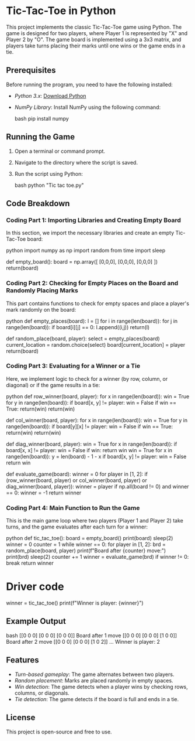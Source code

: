 # Tic-Tac-Toe in Python

This project implements the classic Tic-Tac-Toe game using Python. The game is designed for two players, where Player 1 is represented by "X" and Player 2 by "O". The game board is implemented using a 3x3 matrix, and players take turns placing their marks until one wins or the game ends in a tie.

## Prerequisites

Before running the program, you need to have the following installed:

- *Python 3.x*: [Download Python](https://www.python.org/downloads/)
- *NumPy Library*: Install NumPy using the following command:

  bash
  pip install numpy
  

## Running the Game

1. Open a terminal or command prompt.
2. Navigate to the directory where the script is saved.
3. Run the script using Python:

   bash
   python "Tic tac toe.py"
   

## Code Breakdown

### Coding Part 1: Importing Libraries and Creating Empty Board

In this section, we import the necessary libraries and create an empty Tic-Tac-Toe board:

python
import numpy as np
import random
from time import sleep

def empty_board():
    board = np.array([
        [0,0,0],
        [0,0,0],
        [0,0,0]
    ])
    return(board)


### Coding Part 2: Checking for Empty Places on the Board and Randomly Placing Marks

This part contains functions to check for empty spaces and place a player's mark randomly on the board:

python
def empty_places(board):
    l = []
    for i in range(len(board)):
        for j in range(len(board)):
            if board[i][j] == 0:
                l.append((i,j))
    return(l)

def random_place(board, player):
    select = empty_places(board)
    current_location = random.choice(select)
    board[current_location] = player
    return(board)


### Coding Part 3: Evaluating for a Winner or a Tie

Here, we implement logic to check for a winner (by row, column, or diagonal) or if the game results in a tie:

python
def row_winner(board, player):
    for x in range(len(board)):
        win = True
        for y in range(len(board)):
            if board[x, y] != player:
                win = False
        if win == True:
            return(win)
    return(win)

def col_winner(board, player):
    for x in range(len(board)):
        win = True
        for y in range(len(board)):
            if board[y][x] != player:
                win = False
        if win == True:
            return(win)
    return(win)

def diag_winner(board, player):
    win = True
    for x in range(len(board)):
        if board[x, x] != player:
            win = False
    if win:
        return win
    win = True
    for x in range(len(board)):
        y = len(board) - 1 - x
        if board[x, y] != player:
            win = False
    return win

def evaluate_game(board):
    winner = 0
    for player in [1, 2]:
        if (row_winner(board, player) or
            col_winner(board, player) or
            diag_winner(board, player)):
            winner = player
    if np.all(board != 0) and winner == 0:
        winner = -1
    return winner


### Coding Part 4: Main Function to Run the Game

This is the main game loop where two players (Player 1 and Player 2) take turns, and the game evaluates after each turn for a winner:

python
def tic_tac_toe():
    board = empty_board()
    print(board)
    sleep(2)
    winner = 0
    counter = 1
    while winner == 0:
        for player in [1, 2]:
            brd = random_place(board, player)
            print(f"Board after {counter} move:")
            print(brd)
            sleep(2)
            counter += 1
            winner = evaluate_game(brd)
            if winner != 0:
                break
    return winner

# Driver code
winner = tic_tac_toe()
print(f"Winner is player: {winner}")


## Example Output

bash
[[0 0 0]
 [0 0 0]
 [0 0 0]]
Board after 1 move
[[0 0 0]
 [0 0 0]
 [1 0 0]]
Board after 2 move
[[0 0 0]
 [0 0 0]
 [1 0 2]]
...
Winner is player: 2


## Features

- *Turn-based gameplay*: The game alternates between two players.
- *Random placement*: Marks are placed randomly in empty spaces.
- *Win detection*: The game detects when a player wins by checking rows, columns, or diagonals.
- *Tie detection*: The game detects if the board is full and ends in a tie.

## License

This project is open-source and free to use.
